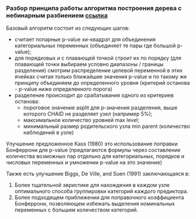 ### Разбор принципа работы алгоритма построения дерева с небинарным разбиением [ссылка](https://www.researchgate.net/publication/315476407_CHAID_and_Earlier_Supervised_Tree_Methods)

Базовый алгоритм состоит из следующих шагов:
* считает попарные p-value хи-квадрат для объединения категориальных переменных (объединяет те пары где большой p-value);
* для порядковых и с плавающей точкой строит их по порядку (для плавающей точки выбираем условно диапазоны / границы разделения) смотрим распределение целевой переменной в этих ячейках считая только ближайшие значения p-value и по такому же принципу объединяем до определенного уровня (критерий останова - p-value ниже определенного порога)
* разделение происходит до срабатывания одного из критериев останова:
	* пороговое значение asplit для p-значения разделения, выше которого CHAID не разделяет узел (например 5%);
	*  максимальное количество уровней max level;
	* минимальный размер родительского узла min parent (количество наблюдений в узле)

Улучшение предложенное Kass (1980) это использование поправки Бонферрони для p-value (предлагаются формулы через составление количества возможных пар отдельно для категориальных, порядков и числовых переменных и умножении p-value на это значение)

Также есть улучшение Biggs, De Ville, and Suen (1991) заключающаяся в:
1. Более тщательной эвристике для нахождения в каждом узле оптимального
способа группировки категорий каждого предиктора.
2. Более подходящем приближении для поправочного коэффициента Бонферрони, позволяющем избежать выделения номинальных переменных с большим количеством категорий.